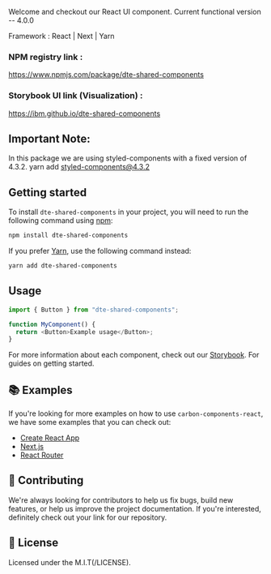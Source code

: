 Welcome and checkout our React UI component. 
Current functional version -- 4.0.0

Framework : React | Next | Yarn

### NPM registry link :
https://www.npmjs.com/package/dte-shared-components

### Storybook UI link (Visualization) :
https://ibm.github.io/dte-shared-components

## Important Note:

In this package we are using styled-components with a fixed version of 4.3.2.
yarn add styled-components@4.3.2

## Getting started

To install `dte-shared-components` in your project, you will need to run the
following command using [npm](https://www.npmjs.com/):

```bash
npm install dte-shared-components
```

If you prefer [Yarn](https://yarnpkg.com/en/), use the following command
instead:

```bash
yarn add dte-shared-components
```

## Usage

```js
import { Button } from "dte-shared-components";

function MyComponent() {
  return <Button>Example usage</Button>;
}
```

For more information about each component, check out our
[Storybook](https://react.carbondesignsystem.com). For guides on getting
started.

## 📚 Examples

If you're looking for more examples on how to use `carbon-components-react`, we
have some examples that you can check out:

- [Create React App](./examples/create-react-app)
- [Next.js](./examples/next)
- [React Router](./examples/react-router)

## 🙌 Contributing

We're always looking for contributors to help us fix bugs, build new features,
or help us improve the project documentation. If you're interested, definitely
check out your link for our repository. 

## 📝 License

Licensed under the M.I.T(/LICENSE).
